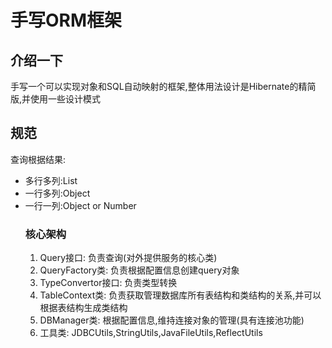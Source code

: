 # 手写ORM框架

## 介绍一下
手写一个可以实现对象和SQL自动映射的框架,整体用法设计是Hibernate的精简版,并使用一些设计模式

## 规范
查询根据结果:
* 多行多列:List<Object>
* 一行多列:Object
* 一行一列:Object or Number

### 核心架构
1. Query接口: 负责查询(对外提供服务的核心类)
2. QueryFactory类: 负责根据配置信息创建query对象
3. TypeConvertor接口: 负责类型转换
4. TableContext类: 负责获取管理数据库所有表结构和类结构的关系,并可以根据表结构生成类结构
5. DBManager类: 根据配置信息,维持连接对象的管理(具有连接池功能)
6. 工具类: JDBCUtils,StringUtils,JavaFileUtils,ReflectUtils